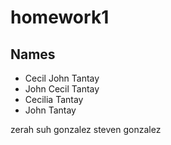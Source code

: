# homework1

## Names

- Cecil John Tantay
- John Cecil Tantay
- Cecilia Tantay
- John Tantay

zerah suh gonzalez
steven gonzalez
